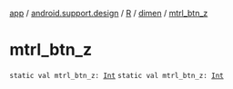 [app](../../../index.md) / [android.support.design](../../index.md) / [R](../index.md) / [dimen](index.md) / [mtrl_btn_z](./mtrl_btn_z.md)

# mtrl_btn_z

`static val mtrl_btn_z: `[`Int`](https://kotlinlang.org/api/latest/jvm/stdlib/kotlin/-int/index.html)
`static val mtrl_btn_z: `[`Int`](https://kotlinlang.org/api/latest/jvm/stdlib/kotlin/-int/index.html)